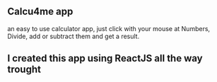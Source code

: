 ## Calcu4me app ## 
an easy to use calculator app, just click with your mouse at Numbers, Divide, add or subtract them
and get a result. 
## I created this app using ReactJS all the way trought ## 
